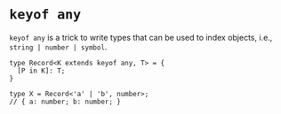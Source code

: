 # `keyof any`

`keyof any` is a trick to write types that can be used to index objects, i.e., `string | number | symbol`.

```
type Record<K extends keyof any, T> = {
  [P in K]: T;
}
```

```
type X = Record<'a' | 'b', number>;
// { a: number; b: number; }
```

